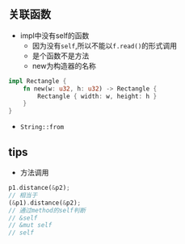 
## 关联函数
+ impl中没有self的函数
    + 因为没有`self`,所以不能以`f.read()`的形式调用
    + 是个函数不是方法
    + new为构造器的名称
```rust
impl Rectangle {
    fn new(w: u32, h: u32) -> Rectangle {
        Rectangle { width: w, height: h }
    }
}
```

+ `String::from`

## tips

+ 方法调用
```rust
p1.distance(&p2);
// 相当于
(&p1).distance(&p2);
// 通过method的self判断
// &self
// &mut self
// self
```